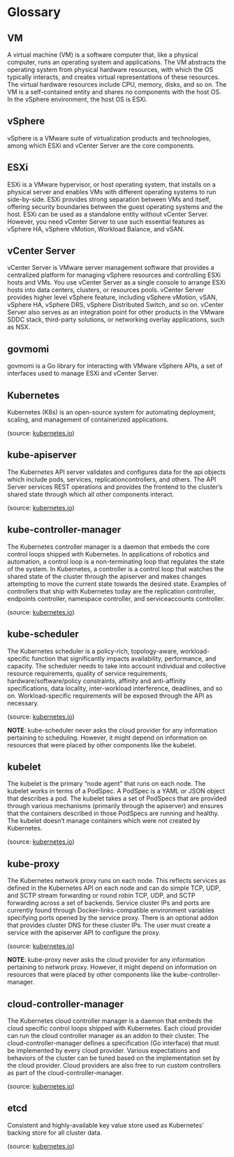# Glossary

## VM

A virtual machine (VM) is a software computer that, like a physical computer, runs an operating system and applications. The VM abstracts the operating system from physical hardware resources, with which the OS typically interacts, and creates virtual representations of these resources. 
The virtual hardware resources include CPU, memory, disks, and so on. The VM is a self-contained entity and shares no components with the host OS. 
In the vSphere environment, the host OS is ESXi.

## vSphere

vSphere is a VMware suite of virtualization products and technologies, among which ESXi and vCenter Server are the core components.

## ESXi

ESXi is a VMware hypervisor, or host operating system, that installs on a physical server and enables VMs with different operating systems to run side-by-side. ESXi provides strong separation between VMs and itself, offering security boundaries between the guest operating systems and the host. 
ESXi can be used as a standalone entity without vCenter Server. However, you need vCenter Server to use such essential features as vSphere HA, vSphere vMotion, Workload Balance, and vSAN.

## vCenter Server

vCenter Server is VMware server management software that provides a centralized platform for managing vSphere resources and controlling ESXi hosts and VMs. You use vCenter Server as a single console to arrange ESXi hosts into data centers, clusters, or resources pools. vCenter Server provides higher level vSphere feature, including vSphere vMotion, vSAN, vSphere HA, vSphere DRS, vSphere Distributed Switch, and so on. vCenter Server also serves as an integration point for other products in the VMware SDDC stack, third-party solutions, or networking overlay applications, such as NSX.

## govmomi

govmomi is a Go library for interacting with VMware vSphere APIs, a set of interfaces used to manage ESXi and vCenter Server.

## Kubernetes

Kubernetes (K8s) is an open-source system for automating deployment, scaling, and management of containerized applications.

(source: [kubernetes.io](https://kubernetes.io/))

## kube-apiserver

The Kubernetes API server validates and configures data for the api objects which include pods, services, replicationcontrollers, and others.
The API Server services REST operations and provides the frontend to the cluster’s shared state through which all other components interact.

(source: [kubernetes.io](https://kubernetes.io/))

## kube-controller-manager

The Kubernetes controller manager is a daemon that embeds the core control loops shipped with Kubernetes. In applications of robotics and automation,
a control loop is a non-terminating loop that regulates the state of the system. In Kubernetes, a controller is a control loop that watches the
shared state of the cluster through the apiserver and makes changes attempting to move the current state towards the desired state. Examples of
controllers that ship with Kubernetes today are the replication controller, endpoints controller, namespace controller, and serviceaccounts controller.

(source: [kubernetes.io](https://kubernetes.io/))

## kube-scheduler

The Kubernetes scheduler is a policy-rich, topology-aware, workload-specific function that significantly impacts availability, performance, and capacity.
The scheduler needs to take into account individual and collective resource requirements, quality of service requirements, hardware/software/policy
constraints, affinity and anti-affinity specifications, data locality, inter-workload interference, deadlines, and so on. Workload-specific requirements
will be exposed through the API as necessary.

(source: [kubernetes.io](https://kubernetes.io/))

**NOTE**: kube-scheduler never asks the cloud provider for any information pertaining to scheduling. However, it might depend on information on resources
that were placed by other components like the kubelet.

## kubelet

The kubelet is the primary “node agent” that runs on each node. The kubelet works in terms of a PodSpec. A PodSpec is a YAML or JSON object that
describes a pod. The kubelet takes a set of PodSpecs that are provided through various mechanisms (primarily through the apiserver) and ensures
that the containers described in those PodSpecs are running and healthy. The kubelet doesn’t manage containers which were not created by Kubernetes.

(source: [kubernetes.io](https://kubernetes.io/))

## kube-proxy

The Kubernetes network proxy runs on each node. This reflects services as defined in the Kubernetes API on each node and can do simple TCP, UDP,
and SCTP stream forwarding or round robin TCP, UDP, and SCTP forwarding across a set of backends. Service cluster IPs and ports are currently found
through Docker-links-compatible environment variables specifying ports opened by the service proxy. There is an optional addon that provides cluster DNS
for these cluster IPs. The user must create a service with the apiserver API to configure the proxy.

(source: [kubernetes.io](https://kubernetes.io/))

**NOTE**: kube-proxy never asks the cloud provider for any information pertaining to network proxy. However, it might depend on information on resources
that were placed by other components like the kube-controller-manager.

## cloud-controller-manager

The Kubernetes cloud controller manager is a daemon that embeds the cloud specific control loops shipped with Kubernetes. Each cloud provider can run
the cloud controller manager as an addon to their cluster. The cloud-controller-manager defines a specification (Go interface) that must be implemented
by every cloud provider. Various expectations and behaviors of the cluster can be tuned based on the implementation set by the cloud provider.
Cloud providers are also free to run custom controllers as part of the cloud-controller-manager.

(source: [kubernetes.io](https://kubernetes.io/))

## etcd

Consistent and highly-available key value store used as Kubernetes’ backing store for all cluster data.

(source: [kubernetes.io](https://kubernetes.io/))
